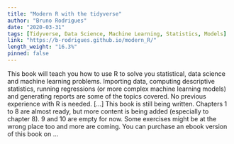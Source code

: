 ```yaml
---
title: "Modern R with the tidyverse"
author: "Bruno Rodrigues"
date: "2020-03-31"
tags: [Tidyverse, Data Science, Machine Learning, Statistics, Models]
link: "https://b-rodrigues.github.io/modern_R/"
length_weight: "16.3%"
pinned: false
---
```


This book will teach you how to use R to solve you statistical, data science and machine learning problems. Importing data, computing descriptive statistics, running regressions (or more complex machine learning models) and generating reports are some of the topics covered. No previous experience with R is needed. [...] This book is still being written. Chapters 1 to 8 are almost ready, but more content is being added
(especially to chapter 8). 9 and 10 are empty for now. Some exercises might be at the wrong place
too and more are coming. You can purchase an ebook version of this book on ...
